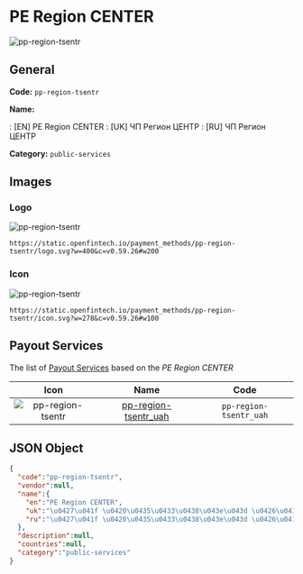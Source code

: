 
# PE Region CENTER 
![pp-region-tsentr](https://static.openfintech.io/payment_methods/pp-region-tsentr/logo.svg?w=400&c=v0.59.26#w200)  

## General 
**Code:** `pp-region-tsentr` 
 
**Name:** 
 
:	[EN] PE Region CENTER 
:	[UK] ЧП Регион ЦЕНТР 
:	[RU] ЧП Регион ЦЕНТР 
 
**Category:** `public-services` 
 

## Images 

### Logo 
![pp-region-tsentr](https://static.openfintech.io/payment_methods/pp-region-tsentr/logo.svg?w=400&c=v0.59.26#w200)  

```
https://static.openfintech.io/payment_methods/pp-region-tsentr/logo.svg?w=400&c=v0.59.26#w200
```  

### Icon 
![pp-region-tsentr](https://static.openfintech.io/payment_methods/pp-region-tsentr/icon.svg?w=278&c=v0.59.26#w100)  

```
https://static.openfintech.io/payment_methods/pp-region-tsentr/icon.svg?w=278&c=v0.59.26#w100
```  

## Payout Services 
 
The list of [Payout Services](/payout-services/) based on the _PE Region CENTER_ 

|Icon|Name|Code| 
|:---:|:---:|:---:| 
|![pp-region-tsentr](https://static.openfintech.io/payout_methods/pp-region-tsentr/icon.png?w=278&c=v0.59.26#w40) |[pp-region-tsentr_uah](/payout-services/pp-region-tsentr_uah/)|`pp-region-tsentr_uah`| 
 

## JSON Object 

```json
{
  "code":"pp-region-tsentr",
  "vendor":null,
  "name":{
    "en":"PE Region CENTER",
    "uk":"\u0427\u041f \u0420\u0435\u0433\u0438\u043e\u043d \u0426\u0415\u041d\u0422\u0420",
    "ru":"\u0427\u041f \u0420\u0435\u0433\u0438\u043e\u043d \u0426\u0415\u041d\u0422\u0420"
  },
  "description":null,
  "countries":null,
  "category":"public-services"
}
```  
